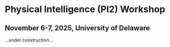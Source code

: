 # Physical Intelligence (PI2) Workshop
## November 6-7, 2025, University of Delaware

...under construction...
